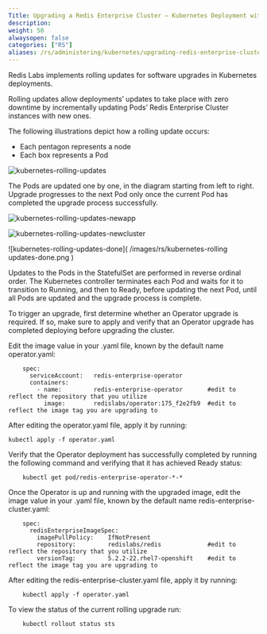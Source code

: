 ```yaml
---
Title: Upgrading a Redis Enterprise Cluster – Kubernetes Deployment with Operator
description: 
weight: 50
alwaysopen: false
categories: ["RS"]
aliases: /rs/administering/kubernetes/upgrading-redis-enterprise-cluster-kubernetes-deployment-operator/
---
```

Redis Labs implements rolling updates for software upgrades in Kubernetes deployments.

Rolling updates allow deployments’ updates to take place with zero downtime 
by incrementally updating Pods’ Redis Enterprise Cluster instances with new ones.

The following illustrations depict how a rolling update occurs:

- Each pentagon represents a node
- Each box represents a Pod

![kubernetes-rolling-updates]( /images/rs/kubernetes-rolling-updates.png )

The Pods are updated one by one, in the diagram starting from left to right. 
Upgrade progresses to the next Pod only once the current Pod has completed 
the upgrade process successfully.

![kubernetes-rolling-updates-newapp]( /images/rs/kubernetes-rolling-updates-newapp.png )

![kubernetes-rolling-updates-newcluster]( /images/rs/kubernetes-rolling-updates-newcluster.png )

![kubernetes-rolling-updates-done]( /images/rs/kubernetes-rolling updates-done.png )

Updates to the Pods in the StatefulSet are performed in reverse ordinal order. 
The Kubernetes controller terminates each Pod and waits for it to transition to Running, 
and then to Ready, before updating the next Pod, until all Pods are updated 
and the upgrade process is complete.

To trigger an upgrade, first determine whether an Operator upgrade is required.
If so, make sure to apply and verify that an Operator upgrade has completed deploying before upgrading the cluster.

Edit the image value in your <operator>.yaml file,
known by the default name operator.yaml:

```src    
    spec:
      serviceAccount:   redis-enterprise-operator
      containers:
        - name:         redis-enterprise-operator       #edit to reflect the repository that you utilize
          image:        redislabs/operator:175_f2e2fb9  #edit to reflect the image tag you are upgrading to
```

After editing the operator.yaml file, apply it by running:

    kubectl apply -f operator.yaml
    
Verify that the Operator deployment has successfully completed by running the following command and verifying that it has achieved Ready status:

```src
    kubectl get pod/redis-enterprise-operator-*-*
```

Once the Operator is up and running with the upgraded image, edit the image value in your <my-cluster-name>.yaml file, 
known by the default name redis-enterprise-cluster.yaml:

```src
    spec:
      redisEnterpriseImageSpec:
        imagePullPolicy:    IfNotPresent
        repository:         redislabs/redis             #edit to reflect the repository that you utilize
        versionTag:         5.2.2-22.rhel7-openshift    #edit to reflect the image tag you are upgrading to
```

After editing the redis-enterprise-cluster.yaml file, apply it by running:

```src
    kubectl apply -f operator.yaml
```

To view the status of the current rolling upgrade run:

```src
    kubectl rollout status sts
```
